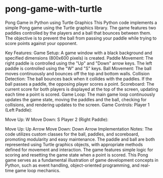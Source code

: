 # pong-game-with-turtle
Pong Game in Python using Turtle Graphics
This Python code implements a simple Pong game using the Turtle graphics library. The game features two paddles controlled by the players and a ball that bounces between them. The objective is to prevent the ball from passing your paddle while trying to score points against your opponent.

Key Features:
Game Setup: A game window with a black background and specified dimensions (800x600 pixels) is created.
Paddle Movement:
The right paddle is controlled using the "Up" and "Down" arrow keys.
The left paddle is controlled using the "W" and "S" keys.
Ball Movement: The ball moves continuously and bounces off the top and bottom walls.
Collision Detection: The ball bounces back when it collides with the paddles. If the ball passes a paddle, the opposing player scores a point.
Scoreboard: The current score for both players is displayed at the top of the screen, updating each time a point is scored.
Game Loop: The main game loop continuously updates the game state, moving the paddles and the ball, checking for collisions, and rendering updates to the screen.
Game Controls:
Player 1 (Left Paddle): 

Move Up: W
Move Down: S
Player 2 (Right Paddle):

Move Up: Up Arrow
Move Down: Down Arrow
Implementation Notes:
The code utilizes custom classes for the ball, paddles, and scoreboard, promoting modularity and easy maintenance.
The paddle and ball are both represented using Turtle graphics objects, with appropriate methods defined for movement and interaction.
The game features simple logic for scoring and resetting the game state when a point is scored.
This Pong game serves as a fundamental illustration of game development concepts in Python, such as event handling, object-oriented programming, and real-time game loop mechanics.
